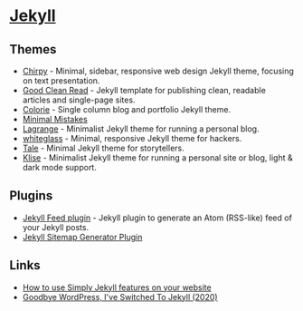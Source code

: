 # [Jekyll](https://jekyllrb.com/)

## Themes

- [Chirpy](https://github.com/cotes2020/jekyll-theme-chirpy/) - Minimal, sidebar, responsive web design Jekyll theme, focusing on text presentation.
- [Good Clean Read](https://github.com/adueck/good-clean-read) - Jekyll template for publishing clean, readable articles and single-page sites.
- [Colorie](https://github.com/ronv/colorie) - Single column blog and portfolio Jekyll theme.
- [Minimal Mistakes](https://mademistakes.com/work/minimal-mistakes-jekyll-theme/)
- [Lagrange](https://github.com/LeNPaul/Lagrange) - Minimalist Jekyll theme for running a personal blog.
- [whiteglass](https://github.com/yous/whiteglass) - Minimal, responsive Jekyll theme for hackers.
- [Tale](https://github.com/chesterhow/tale) - Minimal Jekyll theme for storytellers.
- [Klise](https://github.com/piharpi/jekyll-klise) - Minimalist Jekyll theme for running a personal site or blog, light & dark mode support.

## Plugins

- [Jekyll Feed plugin](https://github.com/jekyll/jekyll-feed) - Jekyll plugin to generate an Atom (RSS-like) feed of your Jekyll posts.
- [Jekyll Sitemap Generator Plugin](https://github.com/jekyll/jekyll-sitemap)

## Links

- [How to use Simply Jekyll features on your website](https://simply-jekyll.netlify.app/posts/how-to-use-simply-jekyll-features-on-your-website)
- [Goodbye WordPress, I've Switched To Jekyll (2020)](https://kevq.uk/goodbye-wordpress-switched-to-jekyll/)

